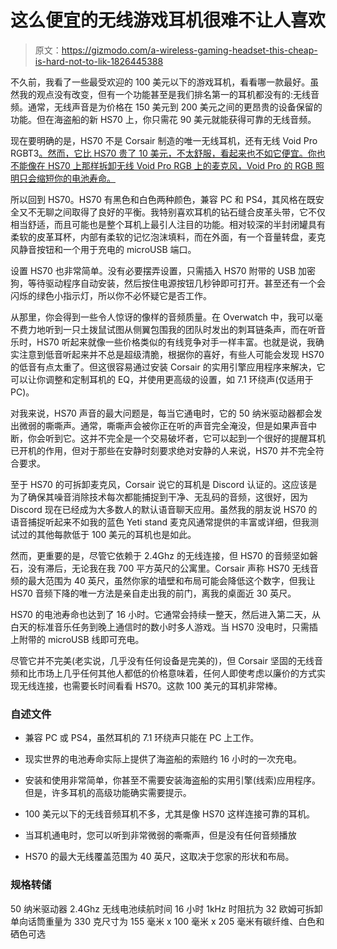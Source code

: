 # 这么便宜的无线游戏耳机很难不让人喜欢

> 原文：<https://gizmodo.com/a-wireless-gaming-headset-this-cheap-is-hard-not-to-lik-1826445388>

不久前，我看了一些最受欢迎的 100 美元以下的游戏耳机，看看哪一款最好。虽然我的观点没有改变，但有一个功能甚至是我们排名第一的耳机都没有的:无线音频。通常，无线声音是为价格在 150 美元到 200 美元之间的更昂贵的设备保留的功能。但在海盗船的新 HS70 上，你只需花 90 美元就能获得可靠的无线音频。



现在要明确的是，HS70 不是 Corsair 制造的唯一无线耳机，还有无线 Void Pro RGBT3[。然而，它比 HS70 贵了 10 美元，不太舒服，看起来也不如它便宜。你也不能像在 HS70 上那样拆卸无线 Void Pro RGB 上的麦克风，Void Pro 的 RGB 照明只会缩短你的电池寿命。](https://www.corsair.com/us/en/Color/void-pro-wireless-config-na/p/CA-9011152-NA)

所以回到 HS70。HS70 有黑色和白色两种颜色，兼容 PC 和 PS4，其风格在既安全又不无聊之间取得了良好的平衡。我特别喜欢耳机的钻石缝合皮革头带，它不仅相当舒适，而且可能也是整个耳机上最引人注目的功能。相对较深的半封闭罐具有柔软的皮革耳杯，内部有柔软的记忆泡沫填料，而在外面，有一个音量转盘，麦克风静音按钮和一个用于充电的 microUSB 端口。

设置 HS70 也非常简单。没有必要摆弄设置，只需插入 HS70 附带的 USB 加密狗，等待驱动程序自动安装，然后按住电源按钮几秒钟即可打开。甚至还有一个会闪烁的绿色小指示灯，所以你不必怀疑它是否工作。

从那里，你会得到一些令人惊讶的像样的音频质量。在 Overwatch 中，我可以毫不费力地听到一只土拨鼠试图从侧翼包围我的团队时发出的刺耳链条声，而在听音乐时，HS70 听起来就像一些价格类似的有线竞争对手一样丰富。也就是说，我确实注意到低音听起来并不总是超级清脆，根据你的喜好，有些人可能会发现 HS70 的低音有点太重了。但这很容易通过安装 Corsair 的实用引擎应用程序来解决，它可以让你调整和定制耳机的 EQ，并使用更高级的设置，如 7.1 环绕声(仅适用于 PC)。

对我来说，HS70 声音的最大问题是，每当它通电时，它的 50 纳米驱动器都会发出微弱的嘶嘶声。通常，嘶嘶声会被你正在听的声音完全淹没，但是如果声音中断，你会听到它。这并不完全是一个交易破坏者，它可以起到一个很好的提醒耳机已开机的作用，但对于那些在安静时刻要求绝对安静的人来说，HS70 并不完全符合要求。

至于 HS70 的可拆卸麦克风，Corsair 说它的耳机是 Discord 认证的。这应该是为了确保其噪音消除技术每次都能捕捉到干净、无乱码的音频，这很好，因为 Discord 现在已经成为大多数人的默认语音聊天应用。虽然我的朋友说 HS70 的语音捕捉听起来不如我的蓝色 Yeti stand 麦克风通常提供的丰富或详细，但我测试过的其他每款低于 100 美元的耳机也是如此。

然而，更重要的是，尽管它依赖于 2.4Ghz 的无线连接，但 HS70 的音频坚如磐石，没有滞后，无论我在我 700 平方英尺的公寓里。Corsair 声称 HS70 无线音频的最大范围为 40 英尺，虽然你家的墙壁和布局可能会降低这个数字，但我让 HS70 音频下降的唯一方法是亲自走出我的前门，离我的桌面近 30 英尺。

HS70 的电池寿命也达到了 16 小时。它通常会持续一整天，然后进入第二天，从白天的标准音乐任务到晚上通信时的数小时多人游戏。当 HS70 没电时，只需插上附带的 microUSB 线即可充电。

尽管它并不完美(老实说，几乎没有任何设备是完美的)，但 Corsair 坚固的无线音频和比市场上几乎任何其他人都低的价格意味着，任何人即使考虑以廉价的方式实现无线连接，也需要长时间看看 HS70。这款 100 美元的耳机非常棒。

### 自述文件

*   兼容 PC 或 PS4，虽然耳机的 7.1 环绕声只能在 PC 上工作。

*   现实世界的电池寿命实际上提供了海盗船的索赔约 16 小时的一次充电。

*   安装和使用非常简单，你甚至不需要安装海盗船的实用引擎(线索)应用程序。但是，许多耳机的高级功能确实需要提示。

*   100 美元以下的无线音频耳机不多，尤其是像 HS70 这样连接可靠的耳机。

*   当耳机通电时，您可以听到非常微弱的嘶嘶声，但是没有任何音频播放

*   HS70 的最大无线覆盖范围为 40 英尺，这取决于您家的形状和布局。

### 规格转储

50 纳米驱动器 2.4Ghz 无线电池续航时间 16 小时 1kHz 时阻抗为 32 欧姆可拆卸单向话筒重量为 330 克尺寸为 155 毫米 x 100 毫米 x 205 毫米有碳纤维、白色和硒色可选